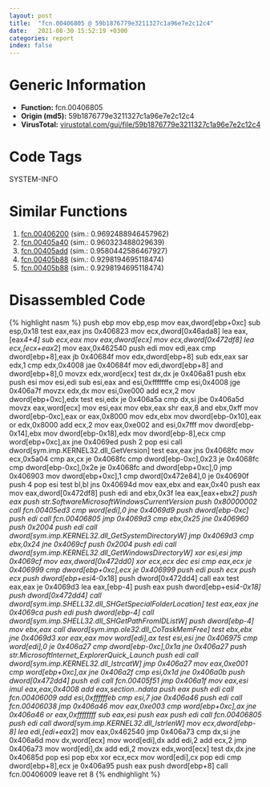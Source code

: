 ```yaml
---
layout: post
title:  "fcn.00406805 @ 59b1876779e3211327c1a96e7e2c12c4"
date:   2021-08-30 15:52:19 +0300
categories: report
index: false
---
```


# Generic Information
- **Function:** fcn.00406805
- **Origin (md5):** 59b1876779e3211327c1a96e7e2c12c4
- **VirusTotal:** [virustotal.com/gui/file/59b1876779e3211327c1a96e7e2c12c4][virustotal_ref]

# Code Tags
<span class="tag" id="SYSTEM-INFO">SYSTEM-INFO</span>


# Similar Functions

1. [fcn.00406200][similar_1_ref] (sim.: 0.9692488946457962)
2. [fcn.00405a40][similar_2_ref] (sim.: 0.960323488029639)
3. [fcn.00405add][similar_3_ref] (sim.: 0.9580442586467927)
4. [fcn.00405b88][similar_4_ref] (sim.: 0.9298194695118474)
5. [fcn.00405b88][similar_5_ref] (sim.: 0.9298194695118474)


# Disassembled Code

{% highlight nasm %}
push ebp
mov ebp,esp
mov eax,dword[ebp+0xc]
sub esp,0x18
test eax,eax
jns 0x406823
mov ecx,dword[0x46ada8]
lea eax,[eax*4+4]
sub ecx,eax
mov eax,dword[ecx]
mov ecx,dword[0x472df8]
lea ecx,[ecx+eax*2]
mov eax,0x462540
push edi
mov edi,eax
cmp dword[ebp+8],eax
jb 0x40684f
mov edx,dword[ebp+8]
sub edx,eax
sar edx,1
cmp edx,0x4008
jae 0x40684f
mov edi,dword[ebp+8]
and dword[ebp+8],0
movzx edx,word[ecx]
test dx,dx
je 0x406a81
push ebx
push esi
mov esi,edi
sub esi,eax
and esi,0xfffffffe
cmp esi,0x4008
jge 0x406a7f
movzx edx,dx
mov esi,0xe000
add ecx,2
mov dword[ebp+0xc],edx
test esi,edx
je 0x406a5a
cmp dx,si
jbe 0x406a5d
movzx eax,word[ecx]
mov esi,eax
mov ebx,eax
shr eax,8
and ebx,0xff
mov dword[ebp-0xc],eax
or eax,0x8000
mov edx,ebx
mov dword[ebp-0x10],eax
or edx,0x8000
add ecx,2
mov eax,0xe002
and esi,0x7fff
mov dword[ebp-0x14],ebx
mov dword[ebp-0x18],edx
mov dword[ebp-8],ecx
cmp word[ebp+0xc],ax
jne 0x4069ed
push 2
pop esi
call dword[sym.imp.KERNEL32.dll_GetVersion]
test eax,eax
jns 0x4068fc
mov ecx,0x5a04
cmp ax,cx
je 0x4068fc
cmp dword[ebp-0xc],0x23
je 0x4068fc
cmp dword[ebp-0xc],0x2e
je 0x4068fc
and dword[ebp+0xc],0
jmp 0x406903
mov dword[ebp+0xc],1
cmp dword[0x472e84],0
je 0x40690f
push 4
pop esi
test bl,bl
jns 0x40694d
mov eax,ebx
and eax,0x40
push eax
mov eax,dword[0x472df8]
push edi
and ebx,0x3f
lea eax,[eax+ebx*2]
push eax
push str.SoftwareMicrosoftWindowsCurrentVersion
push 0x80000002
call fcn.00405ed3
cmp word[edi],0
jne 0x4069d9
push dword[ebp-0xc]
push edi
call fcn.00406805
jmp 0x4069d3
cmp ebx,0x25
jne 0x406960
push 0x2004
push edi
call dword[sym.imp.KERNEL32.dll_GetSystemDirectoryW]
jmp 0x4069d3
cmp ebx,0x24
jne 0x4069cf
push 0x2004
push edi
call dword[sym.imp.KERNEL32.dll_GetWindowsDirectoryW]
xor esi,esi
jmp 0x4069cf
mov eax,dword[0x472dd0]
xor ecx,ecx
dec esi
cmp eax,ecx
je 0x406999
cmp dword[ebp+0xc],ecx
je 0x406999
push edi
push ecx
push ecx
push dword[ebp+esi*4-0x18]
push dword[0x472dd4]
call eax
test eax,eax
je 0x4069d3
lea eax,[ebp-4]
push eax
push dword[ebp+esi*4-0x18]
push dword[0x472dd4]
call dword[sym.imp.SHELL32.dll_SHGetSpecialFolderLocation]
test eax,eax
jne 0x4069ca
push edi
push dword[ebp-4]
call dword[sym.imp.SHELL32.dll_SHGetPathFromIDListW]
push dword[ebp-4]
mov ebx,eax
call dword[sym.imp.ole32.dll_CoTaskMemFree]
test ebx,ebx
jne 0x4069d3
xor eax,eax
mov word[edi],ax
test esi,esi
jne 0x406975
cmp word[edi],0
je 0x406a27
cmp dword[ebp-0xc],0x1a
jne 0x406a27
push str.MicrosoftInternet_ExplorerQuick_Launch
push edi
call dword[sym.imp.KERNEL32.dll_lstrcatW]
jmp 0x406a27
mov eax,0xe001
cmp word[ebp+0xc],ax
jne 0x406a2f
cmp esi,0x1d
jne 0x406a0b
push dword[0x472dd4]
push edi
call fcn.00405f51
jmp 0x406a1f
mov eax,esi
imul eax,eax,0x4008
add eax,section..ndata
push eax
push edi
call fcn.00406009
add esi,0xffffffeb
cmp esi,7
jae 0x406a46
push edi
call fcn.00406038
jmp 0x406a46
mov eax,0xe003
cmp word[ebp+0xc],ax
jne 0x406a46
or eax,0xffffffff
sub eax,esi
push eax
push edi
call fcn.00406805
push edi
call dword[sym.imp.KERNEL32.dll_lstrlenW]
mov ecx,dword[ebp-8]
lea edi,[edi+eax*2]
mov eax,0x462540
jmp 0x406a73
cmp dx,si
jne 0x406a6d
mov dx,word[ecx]
mov word[edi],dx
add edi,2
add ecx,2
jmp 0x406a73
mov word[edi],dx
add edi,2
movzx edx,word[ecx]
test dx,dx
jne 0x40685d
pop esi
pop ebx
xor ecx,ecx
mov word[edi],cx
pop edi
cmp dword[ebp+8],ecx
je 0x406a95
push eax
push dword[ebp+8]
call fcn.00406009
leave
ret 8
{% endhighlight %}


[similar_1_ref]: /report/fcn.00406200@588e58b795d90bc66462e36cf410fee4
[similar_2_ref]: /report/fcn.00405a40@e1c1647e2a46cfd9190abde0e66f29f3
[similar_3_ref]: /report/fcn.00405add@ca0b3b300c37cf83aa8195cdd053964b
[similar_4_ref]: /report/fcn.00405b88@50dd9b171f3df06f8ac5a3a1a47f5721
[similar_5_ref]: /report/fcn.00405b88@024d69b3dfb503973cce5c1700f282aa
[virustotal_ref]: https://www.virustotal.com/gui/file/59b1876779e3211327c1a96e7e2c12c4